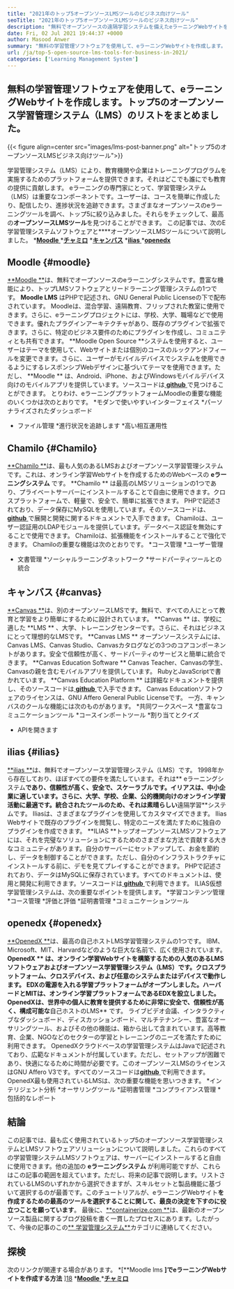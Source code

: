 ```yaml
---
title: "2021年のトップ5オープンソースLMSツールのビジネス向けツール" 
seoTitle: "2021年のトップ5オープンソースLMSツールのビジネス向けツール" 
description: "無料でオープンソースの遠隔学習システムを備えたeラーニングWebサイトを作成します。リストをチェックして、ビジネスに適したeラーニングLMSを選択してください。" 
date: Fri, 02 Jul 2021 19:44:37 +0000
author: Masood Anwer
summary: "無料の学習管理ソフトウェアを使用して、eラーニングWebサイトを作成します。トップ5のオープンソース学習管理システム（LMS）のリストをまとめました。" 
url: /ja/top-5-open-source-lms-tools-for-business-in-2021/
categories: ['Learning Management System']
---
```


## 無料の学習管理ソフトウェアを使用して、eラーニングWebサイトを作成します。トップ5のオープンソース学習管理システム（LMS）のリストをまとめました。

{{< figure align=center src="images/lms-post-banner.png" alt="トップ5のオープンソースLMSビジネス向けツール">}}

学習管理システム（LMS）により、教育機関や企業はトレーニングプログラムを実施するためのプラットフォームを提供できます。それはどこでも誰にでも教育の提供に貢献します。 eラーニングの専門家にとって、学習管理システム（LMS）は重要なコンポーネントです。ユーザーは、コースを簡単に作成したり、配信したり、進捗状況を追跡できます。さまざまなオープンソースのeラーニングツールを調べ、トップ5に絞り込みました。それらをチェックして、最高の**オープンソースLMSツール**を見つけることができます。
この記事では、次のE学習管理システムソフトウェアと****オープンソースLMSツールについて説明しました。
  *[**Moodle** ][1]
  *[**チャミロ**][2]
  *[**キャンバス**][3]
  *[**ilias** ][4]
  *[**openedx** ][5]

## Moodle   {#moodle}
[**Moodle **][6]は、無料でオープンソースのeラーニングシステムです。豊富な機能により、トップLMSソフトウェアとリードラーニング管理システムの1つです。  **Moodle LMS**  はPHPで記述され、GNU General Public Licenseの下で配布されています。 Moodleは、混合学習、遠隔教育、フリップされた教室に使用できます。さらに、eラーニングプロジェクトには、学校、大学、職場などで使用できます。優れたプラグインアーキテクチャがあり、既存のプラグインで拡張できます。さらに、特定のビジネス要件のためにプラグインを作成し、コミュニティとも共有できます。
**Moodle Open Source **システムを使用すると、ユーザーはテーマを使用して、Webサイトまたは個別のコースのルックアンドフィールを変更できます。さらに、ユーザーがモバイルデバイスでシステムを使用できるようにするレスポンシブWebデザインに基づいてテーマを使用できます。ただし、 **Moodle ** は、Android、iPhone、およびWindowsモバイルデバイス向けのモバイルアプリを提供しています。ソースコードは[ **github**  ][7]で見つけることができます。
とりわけ、eラーニングプラットフォームMoodleの重要な機能のいくつかは次のとおりです。
  *モダンで使いやすいインターフェイス
  *パーソナライズされたダッシュボード
  * ファイル管理
  *進行状況を追跡します
  *高い相互運用性

## Chamilo   {#Chamilo}
[**Chamilo **][8]は、最も人気のあるLMSおよびオープンソース学習管理システムです。これは、オンライン学習Webサイトを作成するためのWebベースの **eラーニングシステム** です。  **Chamilo ** は最高のLMSソリューションの1つであり、プライベートサーバーにインストールすることで自由に使用できます。クロスプラットフォームで、軽量で、安全で、簡単に拡張できます。 PHPで記述されており、データ保存にMySQLを使用しています。そのソースコードは、[ **github**  ][9]で展開と開発に関するドキュメントで入手できます。 Chamiloは、ユーザー認証用のLDAPモジュールを提供しています。データベース認証を無効にすることで使用できます。 Chamiloは、拡張機能をインストールすることで強化できます。
Chamiloの重要な機能は次のとおりです。
  *コース管理
  *ユーザー管理
  * 文書管理
  *ソーシャルラーニングネットワーク
  *サードパーティツールとの統合

## キャンバス {#canvas}
[**Canvas **][10]は、別のオープンソースLMSです。無料で、すべての人にとって教育と学習をより簡単にするために設計されています。  **Canvas ** は、学校に適した **LMS ** 、大学、トレーニングセンターです。さらに、それはビジネスにとって理想的なLMSです。  **Canvas LMS ** オープンソースシステムには、Canvas LMS、Canvas Studio、Canvasカタログなどの3つのコアコンポーネントがあります。安全で信頼性が高く、サードパーティのサービスと簡単に統合できます。  **Canvas Education Software **  Canvas Teacher、Canvasの学生、Canvasの親を含むモバイルアプリを提供しています。 RubyとJavaScriptで書かれています。  **Canvas Education Platform ** は詳細なドキュメントを提供し、そのソースコードは[ **github**  ][11]で入手できます。 Canvas Educationソフトウェアのライセンスは、GNU Affero General Public Licenseです。
一方、キャンバスのクールな機能には次のものがあります。
  *共同ワークスペース
  *豊富なコミュニケーションツール
  *コースインポートツール
  *割り当てとクイズ
  * APIを開きます

## ilias   {#ilias}
[**ilias **][12]は、無料でオープンソース学習管理システム（LMS）です。 1998年から存在しており、ほぼすべての要件を満たしています。それは**  eラーニングシステム**であり、信頼性が高く、安全で、スケーラブルです。イリアスは、中小企業に適しています。さらに、大学、学校、企業、公的機関向けのオンライン学習活動に最適です。統合されたツールのため、それは素晴らしい**遠隔学習**システムです。 Iliasは、さまざまなプラグインを使用してカスタマイズできます。 Ilias Webサイトで既存のプラグインを閲覧し、特定のニーズを満たすために独自のプラグインを作成できます。
**ILIAS **トップオープンソースLMSソフトウェアには、それを完璧なソリューションにするためのさまざまな方法で貢献する大きなコミュニティがあります。自分のサーバーにセットアップして、お金を節約し、データを制御することができます。ただし、自分のインフラストラクチャにインストールする前に、デモを見てプレイすることができます。 PHPで記述されており、データはMySQLに保存されています。すべてのドキュメントは、使用と開発に利用できます。ソースコードは[ **github**  ][13]で利用できます。
ILIAS仮想学習管理システムは、次の重要なポイントを提供します。
  *学習コンテンツ管理
  *コース管理
  *評価と評価
  *証明書管理
  *コミュニケーションツール

## openedx   {#openedx}
[**OpenedX **][14]は、最高の自己ホストLMS学習管理システムの1つです。 IBM、Microsoft、MIT、Harvardなどのような巨大な名前で、広く使用されています。  **OpenedX ** は、オンライン学習Webサイトを構築するための人気のあるLMSソフトウェアおよびオープンソース学習管理システム（LMS）です。クロスプラットフォーム、クロスデバイス、および任意のシステムまたはデバイスで動作します。 EDXの電源を入れる学習プラットフォームがオープンしました。ハーバードとMITは、オンライン学習プラットフォームであるEDXを設立しました。 OpenedXは、世界中の個人に教育を提供するために非常に安全で、信頼性が高く、構成可能な**自己ホストのLMS** です。
ライブビデオ会議、インタラクティブなダッシュボード、ディスカッションボード、マルチテナンシー、豊富なオーサリングツール、およびその他の機能は、箱から出して含まれています。高等教育、企業、NGOなどのセクターの学習とトレーニングのニーズを満たすために利用できます。 OpenedXクラウドベースの学習管理システムはJavaで記述されており、広範なドキュメントが付属しています。ただし、セットアップが困難であり、快適になるために時間が必要です。このオープンソースLMSのライセンスはGNU Affero V3です。すべてのソースコードは[**github** ][15]で利用できます。
OpenedX最も使用されているLMSは、次の重要な機能を思いつきます。
  *インテリジェント分析
  *オーサリングツール
  *証明書管理
  *コンプライアンス管理
  *包括的なレポート

## 結論
この記事では、最も広く使用されているトップ5のオープンソース学習管理システムとLMSソフトウェアソリューションについて説明しました。これらのすべての学習管理システムLMSソフトウェアは、サーバーにインストールすると自由に使用できます。他の追加の **eラーニングシステム** が利用可能ですが、これらはこの記事の範囲を超えています。ただし、将来の記事で説明します。リストされているLMSのいずれかから選択できますが、スキルセットと製品機能に基づいて選択するのが最善です。このチュートリアルが、eラーニングWebサイト**を作成するための最高のツールを選択することに関して、最良の決定を下すのに役立つことを願っています**。
最後に、[**containerize.com **][16]は、最新のオープンソース製品に関するブログ投稿を書く一貫したプロセスにあります。したがって、今後の記事のこの[** 学習管理システム**][17]カテゴリに連絡してください。

## 探検
次のリンクが関連する場合があります。
  *[**Moodle lms **]でeラーニングWebサイトを作成する方法** ][18]
  *[**Moodle** ][19]
  *[**チャミロ**][20]

  
[1]: #Moodle
[2]: #Chamilo
[3]: #Canvas
[4]: #ILIAS
[5]: #OpenEdx
[6]: https://moodle.org/
[7]: https://github.com/moodle/moodle
[8]: https://chamilo.org/en/
[9]: https://github.com/chamilo/chamilo-lms
[10]: https://www.instructure.com/canvas
[11]: https://github.com/instructure/canvas-lms
[12]: https://www.ilias.de/en/
[13]: https://github.com/ILIAS-eLearning/ILIAS
[14]: https://open.edx.org/
[15]: https://github.com/edx/edx-platform
[16]: https://containerize.com
[17]: https://blog.containerize.com/category/learning-management-system/
[18]: https://blog.containerize.com/learning-management-system/how-to-create-e-learning-platform-with-moodle-lms/
[19]: https://products.containerize.com/lms/moodle/
[20]: https://products.containerize.com/lms/chamilo/
